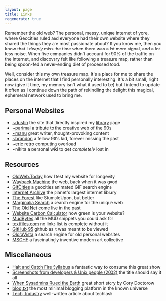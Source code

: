 ```yaml
---
layout: page
title: Links
regenerate: true
---
```


Remember the old web? The personal, messy, unique internet of yore, where Geocities ruled and everyone had their own website where they shared the things they are most passionate about? If you know me, then you know that I _deeply_ miss the time when there was a lot more signal, and a lot less noise. When five companies didn't account for 90% of the traffic on the internet, and discovery felt like following a treasure map, rather than being spoon-fed a never-ending diet of processed food.

Well, consider this my own treasure map. It's a place for me to share the places on the internet that I find personally interesting. It's a bit small, right now (give it time, my memory isn't what it used to be) but I intend to update it often as I continue down the path of rekindling the delight this magical, ephemeral network used to bring me.

## Personal Websites

- [~dustin](https://tilde.town/~dustin/) the site that directly inspired my [library](/library.html) page
- [~parimal](https://neustadt.fr/) a tribute to the creative web of the 90s
- [~manu](https://manuelmoreale.com/) great writer, thought-provoking content
- [~brandon](https://brandonsjournal.neocities.org/) a fellow 90's kid, forever missing the past
- [~eric](https://ericexperiment.com/) retro computing overload
- [~nikita](https://wiki.nikitavoloboev.xyz/) a personal wiki to get *completely* lost in

## Resources

- [OldWeb.Today](https://oldweb.today/?browser=ns3-mac#http://flower.codes) how I test my website for longevity
- [Wayback Machine](https://archive.org/web/) the web, back when it was good
- [GifCities](https://gifcities.org/) a geocities animated GIF search engine
- [Internet Archive](https://archive.org/) the planet's largest internet library
- [The Forest](https://theforest.link/) like StumbleUpon, but better
- [Marginalia Search](https://search.marginalia.nu/) a search engine for the unique web
- [The Old Net](https://theoldnet.com/) come live in the past
- [Website Carbon Calculator](https://www.websitecarbon.com/website/flower-codes/) how green is your website?
- [MudBytes](http://mudbytes.net/) all the MUD snippets you could ask for
- [textfiles.com](http://textfiles.com) no links list is complete without it
- [GitHub 95](https://github95.vercel.app/) github as it was meant to be viewed
- [Old'aVista](http://oldavista.com/) a search engine for old personal websites
- [MSCHF](https://mschf.xyz/) a fascinatingly inventive modern art collective

## Miscellaneous

- [Halt and Catch Fire Syllabus](https://bits.ashleyblewer.com/halt-and-catch-fire-syllabus/) a fantastic way to consume this great show
- [Screenshots from developers & Unix people (2002)](https://anders.unix.se/2015/10/28/screenshots-from-developers--unix-people-2002/) the title should say it all
- [When Sysadmins Ruled the Earth](https://craphound.com/overclocked/Cory_Doctorow_-_Overclocked_-_When_Sysadmins_Ruled_the_Earth.html) great short story by Cory Doctorow
- [blog.txt](https://www.curiositry.com/blog.txt) the most minimal blogging platform in the known universe
- [Tech, Industry](https://notebook.wesleyac.com/tech-industry/) well-written article about techlash